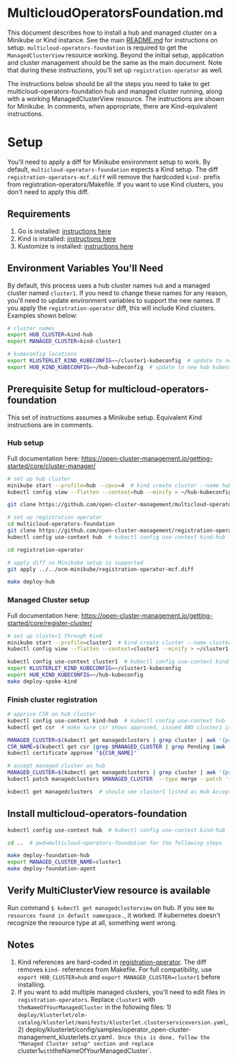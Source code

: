 # MulticloudOperatorsFoundation.md
This document describes how to install a hub and managed cluster on a Minikube or Kind instance. See the main [README.md](README.md) for instructions on setup. `multicloud-operators-foundation` is required to get the `ManagedClusterView` resource working. Beyond the initial setup, application and cluster management should be the same as the main document. Note that during these instructions, you'll set up `registration-operator` as well.

The instructions below should be all the steps you need to take to get multicloud-operators-foundation hub and managed cluster running, along with a working ManagedClusterView resource. The instructions are shown for Minikube. In comments, when appropriate, there are Kind-equivalent instructions. 

# Setup
You'll need to apply a diff for Minikube environment setup to work. By default, `multicloud-operators-foundation` expects a Kind setup. The diff `registration-operators-mcf.diff` will remove the hardcoded `kind-` prefix from registration-operators/Makefile. If you want to use Kind clusters, you don't need to apply this diff.

## Requirements
1. Go is installed: [instructions here](https://golang.org/doc/install)
2. Kind is installed: [instructions here](https://kind.sigs.k8s.io/docs/user/quick-start/#installation)
3. Kustomize is installed: [instructions here](https://kubectl.docs.kubernetes.io/installation/kustomize/)

## Environment Variables You'll Need
By default, this process uses a hub cluster names `hub` and a managed cluster named `cluster1`. If you need to change these names for any reason, you'll need to update environment variables to support the new names. If you apply the `registration-operator` diff, this will include Kind clusters. Examples shown below:

```bash
# cluster names
export HUB_CLUSTER=kind-hub
export MANAGED_CLUSTER=kind-cluster1

# kubeconfig locations
export KLUSTERLET_KIND_KUBECONFIG=~/cluster1-kubeconfig  # update to new cluster info location
export HUB_KIND_KUBECONFIG=~/hub-kubeconfig  # update to new hub kubeconfig location
```

## Prerequisite Setup for multicloud-operators-foundation
This set of instructions assumes a Minikube setup. Equivalent Kind instructions are in comments.

### Hub setup
Full documentation here: https://open-cluster-management.io/getting-started/core/cluster-manager/

```bash
# set up hub cluster
minikube start --profile=hub --cpus=4  # kind create cluster --name hub
kubectl config view --flatten --context=hub --minify > ~/hub-kubeconfig  # kind get kubeconfig --name hub --internal > ~/hub-kubeconfig

git clone https://github.com/open-cluster-management/multicloud-operators-foundation.git  # "ideal" path: ~/go/src/github.com/open-cluster-management

# set up registration operator
cd multicloud-operators-foundation
git clone https://github.com/open-cluster-management/registration-operator
kubectl config use-context hub  # kubectl config use-context kind-hub

cd registration-operator

# apply diff so Minikube setup is supported
git apply ../../ocm-minikube/registration-operator-mcf.diff

make deploy-hub
```

### Managed Cluster setup
Full documentation here: https://open-cluster-management.io/getting-started/core/register-cluster/

```bash
# set up cluster1 through Kind
minikube start --profile=cluster1  # kind create cluster --name cluster1
kubectl config view --flatten --context=cluster1 --minify > ~/cluster1-kubeconfig  # kind get kubeconfig --name cluster1 --internal > ~/cluster1-kubeconfig 

kubectl config use-context cluster1  # kubectl config use-context kind-cluster1 
export KLUSTERLET_KIND_KUBECONFIG=~/cluster1-kubeconfig
export HUB_KIND_KUBECONFIG=~/hub-kubeconfig
make deploy-spoke-kind
```

### Finish cluster registration
```bash
# apprive CSR on hub cluster
kubectl config use-context kind-hub  # kubectl config use-context hub
kubectl get csr  # make sure csr shows approved, issued AND cluster1 is Pending

MANAGED_CLUSTER=$(kubectl get managedclusters | grep cluster | awk '{print $1}')
CSR_NAME=$(kubectl get csr |grep $MANAGED_CLUSTER | grep Pending |awk '{print $1}')
kubectl certificate approve "${CSR_NAME}"

# accept managed cluster on hub
MANAGED_CLUSTER=$(kubectl get managedclusters | grep cluster | awk '{print $1}')
kubectl patch managedclusters $MANAGED_CLUSTER  --type merge --patch '{"spec":{"hubAcceptsClient":true}}'

kubectl get managedclusters  # should see cluster1 listed as Hub Accepted, JOINED True and AVAILABLE True
```

## Install multicloud-operators-foundation
```bash
kubectl config use-context hub  # kubectl config use-context kind-hub 

cd ..  # pwd=multicloud-operators-foundation for the following steps

make deploy-foundation-hub
export MANAGED_CLUSTER_NAME=cluster1
make deploy-foundation-agent
```

## Verify MultiClusterView resource is available
Run command `$ kubectl get managedclusterview` on hub. If you see `No resources found in default namespace.`, it worked. If kubernetes doesn't recognize the resource type at all, something went wrong. 

## Notes
1. Kind references are hard-coded in [registration-operator](https://github.com/open-cluster-management/registration-operator). The diff removes `kind-` references from Makefile. For full compatibility, use `export HUB_CLUSTER=hub` and `export MANAGED_CLUSTER=cluster1` before installing. 
2. If you want to add multiple managed clusters, you'll need to edit files in `registration-operators`. Replace `cluster1` with `theNameOfYourManagedCluster` in the following files: 1) `deploy/klusterlet/olm-catalog/klusterlet/manifests/klusterlet.clusterserviceversion.yaml`, 2) deploy/klusterlet/config/samples/operator_open-cluster-management_klusterlets.cr.yaml`. Once this is done, follow the "Managed Cluster setup" section and replace `cluster1` with `theNameOfYourManagedCluster`.
